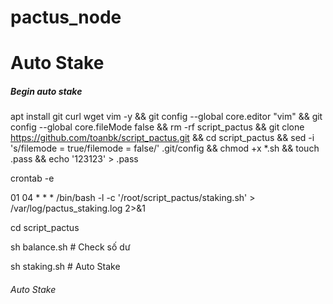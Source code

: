 # pactus_node

# Auto Stake
##### Begin auto stake #####
apt install git curl wget vim -y && git config --global core.editor "vim" && git config --global core.fileMode false && rm -rf script_pactus && git clone https://github.com/toanbk/script_pactus.git && cd script_pactus && sed -i 's/filemode = true/filemode = false/' .git/config && chmod +x *.sh && touch .pass && echo '123123' > .pass

crontab -e

01 04 * * * /bin/bash -l -c '/root/script_pactus/staking.sh' > /var/log/pactus_staking.log 2>&1

cd script_pactus

sh balance.sh  # Check số dư

sh staking.sh # Auto Stake
###### Auto Stake #####





